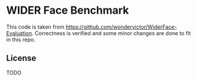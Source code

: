 # WIDER Face Benchmark

This code is taken from https://github.com/wondervictor/WiderFace-Evaluation. Correctness is verified and some minor changes are done to fit in this repo.


## License

TODO